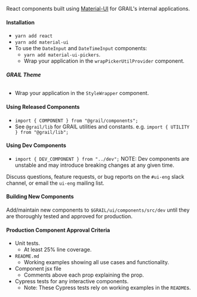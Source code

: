 React components built using [Material-UI](https://material-ui.com/getting-started/installation/) for GRAIL's internal applications.

#### **Installation**

- `yarn add react`
- `yarn add material-ui`
- To use the `DateInput` and `DateTimeInput` components:
  - `yarn add material-ui-pickers`.
  - Wrap your application in the `wrapPickerUtilProvider` component.

###### **GRAIL Theme**

- Wrap your application in the `StyleWrapper` component.

#### **Using Released Components**

- `import { COMPONENT } from "@grail/components";`
- See `@grail/lib` for GRAIL utilities and constants. e.g. `import { UTILITY } from "@grail/lib";`

#### **Using Dev Components**

- `import { DEV_COMPONENT } from "../dev";`
  NOTE: Dev components are unstable and may introduce breaking changes at any given time.

Discuss questions, feature requests, or bug reports on the `#ui-eng` slack channel, or email the `ui-eng` mailing list.

#### **Building New Components**

Add/maintain new components to `$GRAIL/ui/components/src/dev` until they are thoroughly tested and approved
for production.

#### **Production Component Approval Criteria**

- Unit tests.
  - At least 25% line coverage.
- `README.md`
  - Working examples showing all use cases and functionality.
- Component jsx file
  - Comments above each prop explaining the prop.
- Cypress tests for any interactive components.
  - Note: These Cypress tests rely on working examples in the `README`s.
